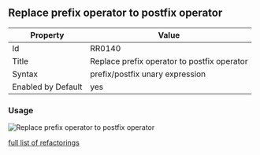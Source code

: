 ## Replace prefix operator to postfix operator

Property | Value
--- | --- 
Id | RR0140
Title | Replace prefix operator to postfix operator
Syntax | prefix/postfix unary expression
Enabled by Default | yes

### Usage

![Replace prefix operator to postfix operator](../../images/refactorings/ReplacePrefixOperatorWithPostfixOperator.png)

[full list of refactorings](Refactorings.md)
